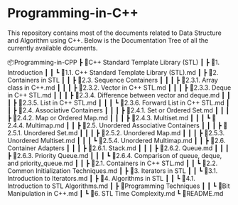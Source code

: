 # Programming-in-C++
This repository contains most of the documents related to Data Structure and Algorithm using C++.
Below is the Documentation Tree of all the currently available documents.

📦Programming-in-CPP
 ┣ 📂C++ Standard Template Library (STL)
 ┃ ┣ 📂1. Introduction
 ┃ ┃ ┗ 📜1.1. C++ Standard Template Library (STL).md
 ┃ ┣ 📂2. Containers in STL
 ┃ ┃ ┣ 📂2.3. Sequence Containers
 ┃ ┃ ┃ ┣ 📜2.3.1. Array class in C++.md
 ┃ ┃ ┃ ┣ 📜2.3.2. Vector in C++ STL.md
 ┃ ┃ ┃ ┣ 📜2.3.3. Deque in C++ STL.md
 ┃ ┃ ┃ ┣ 📜2.3.4. Difference between vector and deque.md
 ┃ ┃ ┃ ┣ 📜2.3.5. List in C++ STL.md
 ┃ ┃ ┃ ┗ 📜2.3.6. Forward List in C++ STL.md
 ┃ ┃ ┣ 📂2.4. Associative Containers
 ┃ ┃ ┃ ┣ 📜2.4.1. Set or Ordered Set.md
 ┃ ┃ ┃ ┣ 📜2.4.2. Map or Ordered Map.md
 ┃ ┃ ┃ ┣ 📜2.4.3. Multiset.md
 ┃ ┃ ┃ ┗ 📜2.4.4. Multimap.md
 ┃ ┃ ┣ 📂2.5. Unordered Associative Containers
 ┃ ┃ ┃ ┣ 📜2.5.1. Unordered Set.md
 ┃ ┃ ┃ ┣ 📜2.5.2. Unordered Map.md
 ┃ ┃ ┃ ┣ 📜2.5.3. Unordered Multiset.md
 ┃ ┃ ┃ ┗ 📜2.5.4. Unordered Multimap.md
 ┃ ┃ ┣ 📂2.6. Container Adapters
 ┃ ┃ ┃ ┣ 📜2.6.1. Stack.md
 ┃ ┃ ┃ ┣ 📜2.6.2. Queue.md
 ┃ ┃ ┃ ┣ 📜2.6.3. Priority Queue.md
 ┃ ┃ ┃ ┗ 📜2.6.4. Comparison of queue, deque, and priority_queue.md
 ┃ ┃ ┣ 📜2.1. Containers in C++ STL.md
 ┃ ┃ ┗ 📜2.2. Common Initialization Techniques.md
 ┃ ┣ 📂3. Iterators in STL
 ┃ ┃ ┗ 📜3.1. Introduction to Iterators.md
 ┃ ┣ 📂4. Algorithms in STL
 ┃ ┃ ┗ 📜4.1. Introduction to STL Algorithms.md
 ┃ ┣ 📂Programming Techniques
 ┃ ┃ ┗ 📜Bit Manipulation in C++.md
 ┃ ┗ 📜6. STL Time Complexity.md
 ┗ 📜README.md